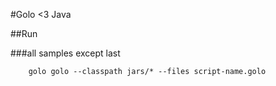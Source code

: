 #Golo <3 Java

##Run

###all samples except last

		golo golo --classpath jars/* --files script-name.golo

	



